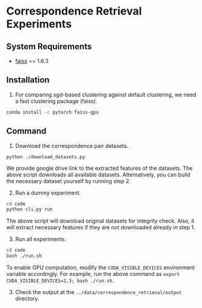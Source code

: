 # Correspondence Retrieval Experiments

## System Requirements

- [faiss](https://github.com/facebookresearch/faiss) == 1.6.3

## Installation

1. For comparing sgd-based clustering against default clustering, we need a fast clustering package (faiss).

```bash
conda install -c pytorch faiss-gpu
```

## Command

1. Download the correspondence pair datasets.

```
python ./download_datasets.py
```

We provide google drive link to the extracted features of the datasets.
The above script downloads all available datasets.
Alternatively, you can build the necessary dataset yourself by running step 2.

2. Run a dummy experiment.

```bash
cd code
python cli.py run
```

The above script will download original datasets for integrity check.
Also, it will extract necessary features if they are not downloaded already in step 1.

3. Run all experiments.

```bash
cd code
bash ./run.sh
```

To enable GPU computation, modify the `CUDA_VISIBLE_DEVICES` environment variable accordingly.
For example, run the above command as `export CUDA_VISIBLE_DEVICES=2,3; bash ./run.sh`.

3. Check the output at the `../data/correspondence_retrieval/output` directory.

